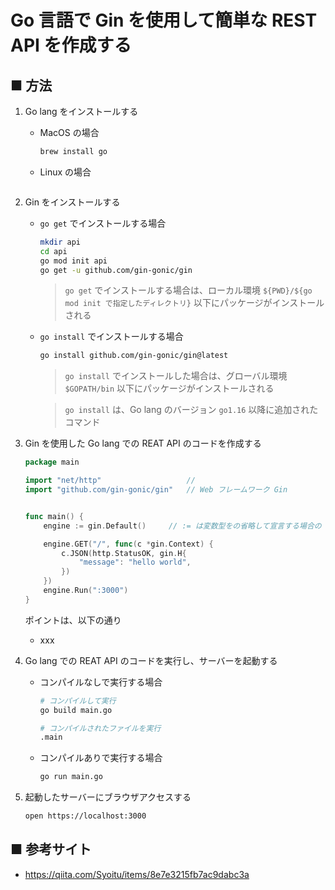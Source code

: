 # Go 言語で Gin を使用して簡単な REST API を作成する

## ■ 方法

1. Go lang をインストールする
    - MacOS の場合
        ```sh
        brew install go
        ```

    - Linux の場合
        ```sh
        ```

1. Gin をインストールする<br>
    - `go get` でインストールする場合
        ```sh
        mkdir api
        cd api
        go mod init api
        go get -u github.com/gin-gonic/gin
        ```

        > `go get` でインストールする場合は、ローカル環境 `${PWD}/${go mod init で指定したディレクトリ}` 以下にパッケージがインストールされる

    - `go install` でインストールする場合
        ```sh
        go install github.com/gin-gonic/gin@latest
        ```

        > `go install` でインストールした場合は、グローバル環境 `$GOPATH/bin` 以下にパッケージがインストールされる

        > `go install` は、Go lang のバージョン `go1.16` 以降に追加されたコマンド

1. Gin を使用した Go lang での REAT API のコードを作成する<br>
    ```go
    package main

    import "net/http"					//
    import "github.com/gin-gonic/gin"	// Web フレームワーク Gin


    func main() {
        engine := gin.Default()		// := は変数型をの省略して宣言する場合の Go 構文

        engine.GET("/", func(c *gin.Context) {
            c.JSON(http.StatusOK, gin.H{
                "message": "hello world",
            })
        })
        engine.Run(":3000")
    }
    ```

    ポイントは、以下の通り

    - xxx

1.  Go lang での REAT API のコードを実行し、サーバーを起動する
    - コンパイルなしで実行する場合
        ```sh
        # コンパイルして実行
        go build main.go

        # コンパイルされたファイルを実行
        .main
        ```

    - コンパイルありで実行する場合
        ```sh
        go run main.go
        ```

1. 起動したサーバーにブラウザアクセスする
    ```sh
    open https://localhost:3000
    ```

## ■ 参考サイト

- https://qiita.com/Syoitu/items/8e7e3215fb7ac9dabc3a
